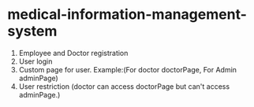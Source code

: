 # medical-information-management-system
1. Employee and Doctor registration <br> 
2. User login <br>
3. Custom page for user. Example:(For doctor doctorPage, For Admin adminPage)<br>
4. User restriction (doctor can access doctorPage but can't access adminPage.)
